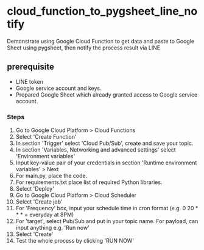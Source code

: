 # cloud_function_to_pygsheet_line_notify
Demonstrate using Google Cloud Function to get data and paste to Google Sheet using pygsheet, then notify the process result via LINE


## prerequisite
- LINE token
- Google service account and keys.
- Prepared Google Sheet which already granted access to Google service account.

### Steps
1. Go to Google Cloud Platform > Cloud Functions
2. Select 'Create Function'
3. In section 'Trigger' select 'Cloud Pub/Sub', create and save your topic.
4. In section 'Variables, Networking and advanced settings' select 'Environment variables'
5. Input key-value pair of your credentials in section 'Runtime environment variables' > Next
6. For main.py, place the code.
7. For requirements.txt place list of required Python libraries.
8. Select 'Deploy'
9. Go to Google Cloud Platform > Cloud Scheduler
10. Select 'Create job'
11. For 'Frequency' box, input your schedule time in cron format (e.g. 0 20 * * * = everyday at 8PM)
12. For 'target', select Pub/Sub and put in your topic name. For payload, can input anything e.g. 'Run now'
13. Select 'Create'
14. Test the whole process by clicking 'RUN NOW'
